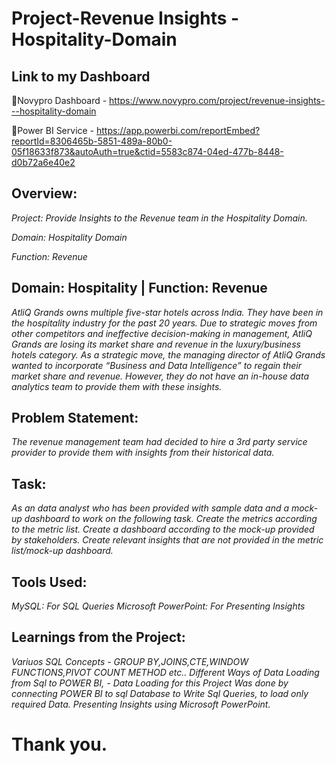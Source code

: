 # Project-Revenue Insights - Hospitality-Domain

## Link to my Dashboard
🔷Novypro Dashboard - https://www.novypro.com/project/revenue-insights---hospitality-domain

🔷Power BI Service  - https://app.powerbi.com/reportEmbed?reportId=8306465b-5851-489a-80b0-05f18633f873&autoAuth=true&ctid=5583c874-04ed-477b-8448-d0b72a6e40e2

## Overview:
*Project: Provide Insights to the Revenue team in the Hospitality Domain.*

*Domain: Hospitality Domain*

*Function: Revenue*


## Domain:  Hospitality | Function: Revenue

*AtliQ Grands owns multiple five-star hotels across India. They have been in the hospitality industry for the past 20 years. Due to strategic moves from other competitors and ineffective decision-making in management, AtliQ Grands are losing its market share and revenue in the luxury/business hotels category. As a strategic move, the managing director of AtliQ Grands wanted to incorporate “Business and Data Intelligence” to regain their market share and revenue. However, they do not have an in-house data analytics team to provide them with these insights.*


## Problem Statement:

*The revenue management team had decided to hire a 3rd party service provider to provide them with insights from their historical data.*


 ## Task:

*As an data analyst who has been provided with sample data and a mock-up dashboard to work on the following task. 
Create the metrics according to the metric list.
Create a dashboard according to the mock-up provided by stakeholders.
Create relevant insights that are not provided in the metric list/mock-up dashboard.*

## Tools Used:

*MySQL: For SQL Queries*
*Microsoft PowerPoint: For Presenting Insights*

## Learnings from the Project:

*Variuos SQL Concepts - GROUP BY,JOINS,CTE,WINDOW FUNCTIONS,PIVOT COUNT METHOD etc..*
*Different Ways of Data Loading from Sql to POWER BI, - Data Loading for this Project Was done by connecting POWER BI to sql Database to Write Sql Queries, to load only required Data.*
*Presenting Insights using Microsoft PowerPoint.*

# Thank you.


